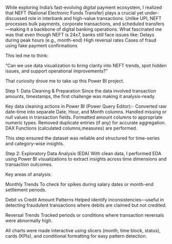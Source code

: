While exploring India’s fast-evolving digital payment ecosystem, I realized that NEFT (National Electronic Funds Transfer) plays a crucial yet under-discussed role in interbank and high-value transactions. Unlike UPI, NEFT processes bulk payments, corporate transactions, and scheduled transfers—making it a backbone of digital banking operations.
What fascinated me was that even though NEFT is 24x7, banks still face issues like:
Delays during peak hours (e.g., month-end)
High reversal rates
Cases of fraud using fake payment confirmations

This led me to think:

“Can we use data visualization to bring clarity into NEFT trends, spot hidden issues, and support operational improvements?”

That curiosity drove me to take up this Power BI project.

Step 1: Data Cleaning & Preparation
Since the data involved transaction amounts, timestamps, the first challenge was making it analysis-ready.

Key data cleaning actions in Power BI (Power Query Editor):-
Converted raw date-time into separate Date, Hour, and Month columns.
Handled missing or null values in transaction fields.
Formatted amount columns to appropriate numeric types.
Removed duplicate entries (if any) for accurate aggregation.
DAX Functions (calculated columns,measures) are performed.

This step ensured the dataset was reliable and structured for time-series and category-wise insights.

Step 2: Exploratory Data Analysis (EDA)
With clean data, I performed EDA using Power BI visualizations to extract insights across time dimensions and transaction outcomes.

Key areas of analysis:

Monthly Trends
To check for spikes during salary dates or month-end settlement periods.

Debit vs Credit Amount Patterns
Helped identify inconsistencies—useful in detecting fraudulent transactions where debits are claimed but not credited.

Reversal Trends
Tracked periods or conditions where transaction reversals were abnormally high.

All charts were made interactive using slicers (month, time block, status), cards (KPIs), and conditional formatting for easy pattern detection.
